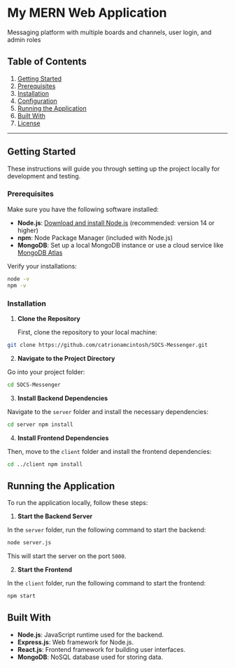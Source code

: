 # My MERN Web Application

Messaging platform with multiple boards and channels, user login, and admin roles

## Table of Contents

1. [Getting Started](#getting-started)
2. [Prerequisites](#prerequisites)
3. [Installation](#installation)
4. [Configuration](#configuration)
5. [Running the Application](#running-the-application)
6. [Built With](#built-with)
7. [License](#license)

---

## Getting Started

These instructions will guide you through setting up the project locally for development and testing.

### Prerequisites

Make sure you have the following software installed:

- **Node.js**: [Download and install Node.js](https://nodejs.org/) (recommended: version 14 or higher)
- **npm**: Node Package Manager (included with Node.js)
- **MongoDB**: Set up a local MongoDB instance or use a cloud service like [MongoDB Atlas](https://www.mongodb.com/cloud/atlas)

Verify your installations:

```bash
node -v
npm -v
```


### Installation

1. **Clone the Repository**

   First, clone the repository to your local machine:

  ```bash
  git clone https://github.com/catrionamcintosh/SOCS-Messenger.git
  ```

2. **Navigate to the Project Directory**

  Go into your project folder:
  ```bash
  cd SOCS-Messenger
  ```

3. **Install Backend Dependencies**

  Navigate to the `server` folder and install the necessary dependencies:
  ```bash
  cd server npm install
  ```

4. **Install Frontend Dependencies**

  Then, move to the `client` folder and install the frontend dependencies:

  ```bash
  cd ../client npm install
  ```

## Running the Application

To run the application locally, follow these steps:

1. **Start the Backend Server**

In the `server` folder, run the following command to start the backend:
  ```bash
  node server.js
  ```

This will start the server on the port `5000`.

2. **Start the Frontend**

In the `client` folder, run the following command to start the frontend:

  ```bash
  npm start
  ```
## Built With

- **Node.js**: JavaScript runtime used for the backend.
- **Express.js**: Web framework for Node.js.
- **React.js**: Frontend framework for building user interfaces.
- **MongoDB**: NoSQL database used for storing data.
